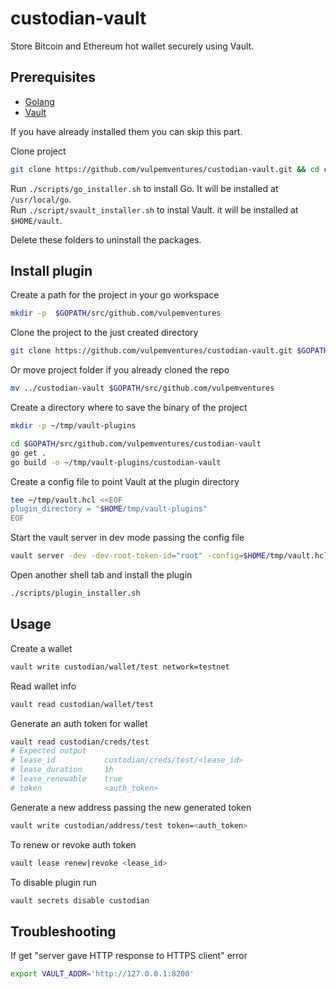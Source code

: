 # custodian-vault

Store Bitcoin and Ethereum hot wallet securely using Vault.

## Prerequisites

* [Golang](https://golang.org/)
* [Vault](https://www.vaultproject.io/)

If you have already installed them you can skip this part.

Clone project

```sh
git clone https://github.com/vulpemventures/custodian-vault.git && cd custodian-vault
```

Run `./scripts/go_installer.sh` to install Go. It will be installed at `/usr/local/go`.  
Run `./script/svault_installer.sh` to instal Vault. it will be installed at `$HOME/vault`.

Delete these folders to uninstall the packages.  

## Install plugin

Create a path for the project in your go workspace

```sh
mkdir -p  $GOPATH/src/github.com/vulpemventures
```

Clone the project to the just created directory

```sh
git clone https://github.com/vulpemventures/custodian-vault.git $GOPATH/src/github.com/vulpemventures/custodian-vault
```

Or move project folder if you already cloned the repo

```sh
mv ../custodian-vault $GOPATH/src/github.com/vulpemventures
```

Create a directory where to save the binary of the project

```sh
mkdir -p ~/tmp/vault-plugins

cd $GOPATH/src/github.com/vulpemventures/custodian-vault
go get .
go build -o ~/tmp/vault-plugins/custodian-vault
```

Create a config file to point Vault at the plugin directory

```sh
tee ~/tmp/vault.hcl <<EOF
plugin_directory = "$HOME/tmp/vault-plugins"
EOF
```

Start the vault server in dev mode passing the config file

```sh
vault server -dev -dev-root-token-id="root" -config=$HOME/tmp/vault.hcl
```

Open another shell tab and install the plugin

```sh
./scripts/plugin_installer.sh
```

## Usage

Create a wallet

```sh
vault write custodian/wallet/test network=testnet
```

Read wallet info

```sh
vault read custodian/wallet/test
```

Generate an auth token for wallet

```sh
vault read custodian/creds/test
# Expected output
# lease_id           custodian/creds/test/<lease_id>
# lease_duration     1h
# lease_renewable    true
# token              <auth_token>
```

Generate a new address passing the new generated token

```sh
vault write custodian/address/test token=<auth_token>
```

To renew or revoke auth token

```sh
vault lease renew|revoke <lease_id>
```

To disable plugin run

```sh
vault secrets disable custodian
```

## Troubleshooting

If get "server gave HTTP response to HTTPS client" error

```sh
export VAULT_ADDR='http://127.0.0.1:8200'
```